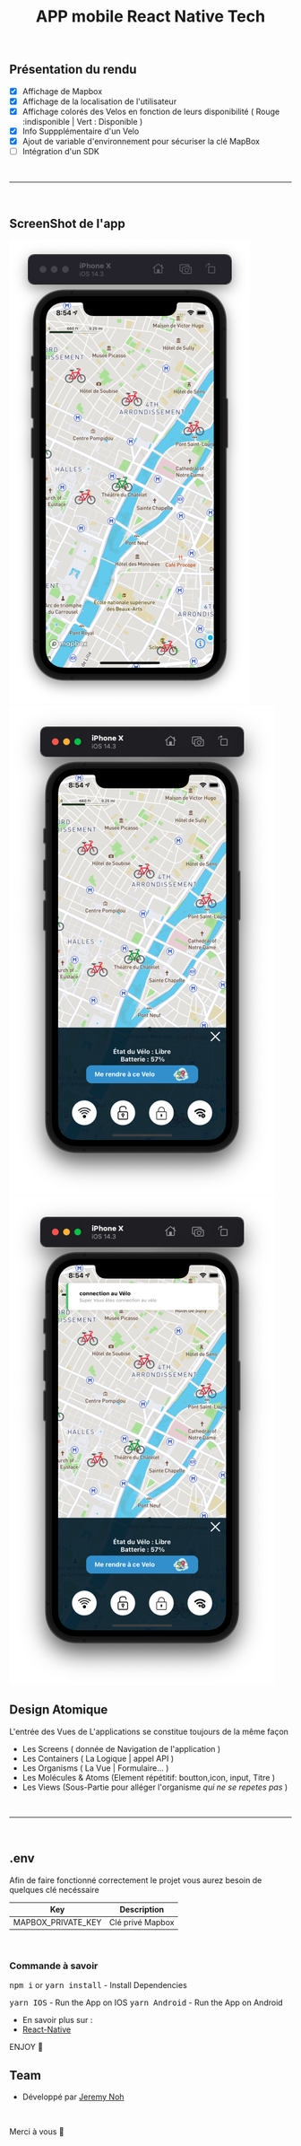 <h1 align="center">APP mobile React Native Tech</h1>

<br />

## Présentation du rendu

- [x] Affichage de Mapbox
- [x] Affichage de la localisation de l'utilisateur
- [x] Affichage colorés des Velos en fonction de leurs disponibilité ( Rouge :indisponible | Vert : Disponible )
- [x] Info Suppplémentaire d'un Velo
- [x] Ajout de variable d'environnement pour sécuriser la clé MapBox
- [ ] Intégration d'un SDK

<br>

---

<br>

## ScreenShot de l'app

<img src="./screenShots/VisualisationDesVelos.png" />
<img src="./screenShots/infoDunVelo.png" />
<img src="./screenShots/AppuiDunBouton.png" />

## Design Atomique

L'entrée des Vues de L'applications se constitue toujours de la même façon

- Les Screens ( donnée de Navigation de l'application )
- Les Containers ( La Logique | appel API )
- Les Organisms ( La Vue | Formulaire... )
- Les Molécules & Atoms (Element répétitif: boutton,icon, input, Titre )
- Les Views (Sous-Partie pour alléger l'organisme _qui ne se repetes pas_ )

<br>

---

<br>

## .env

Afin de faire fonctionné correctement le projet vous aurez besoin de quelques clé necéssaire

|        Key         |   Description    |
| :----------------: | :--------------: |
| MAPBOX_PRIVATE_KEY | Clé privé Mapbox |

<br>

### Commande à savoir

<kbd>npm i</kbd> or <kbd> yarn install</kbd> - Install Dependencies

<kbd> yarn IOS</kbd> - Run the App on IOS
<kbd> yarn Android</kbd> - Run the App on Android

- En savoir plus sur :
- [React-Native](https://reactnative.dev/)

ENJOY 🙂

## Team

- Développé par [Jeremy Noh](https://github.com/JeremyNoh)

<br />

Merci à vous 🤗
